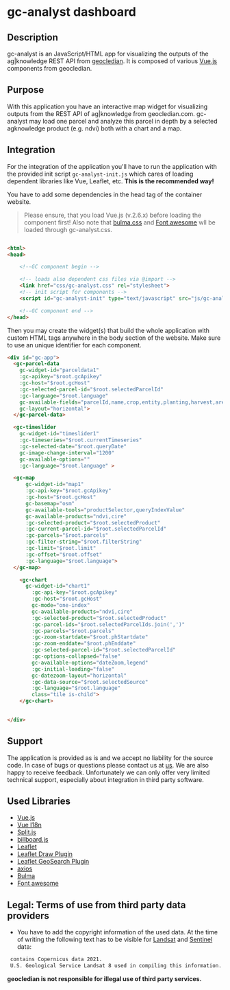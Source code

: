# gc-analyst dashboard
## Description
gc-analyst is an JavaScript/HTML app for visualizing the outputs of the ag|knowledge REST API from [geocledian](https://www.geocledian.com).
It is composed of various [Vue.js](https://www.vuejs.org) components from geocledian.

## Purpose
With this application you have an interactive map widget for visualizing outputs from the REST API of ag|knowledge from geocledian.com. gc-analyst may load one parcel and analyze this parcel in depth by a selected agknowledge product (e.g. ndvi) both with a chart and a map.

## Integration
For the integration of the application you'll have to run the application with the provided init script `gc-analyst-init.js` which cares of loading dependent libraries like Vue, Leaflet, etc. **This is the recommended way!**

You have to add some dependencies in the head tag of the container website.
>Please ensure, that you load Vue.js (v.2.6.x) before loading the component first!
Also note that <a href="www.bulma.org">bulma.css</a> and <a href="www.fontawesome.org">Font awesome</a> wll be loaded through gc-analyst.css.

```html

<html>
<head>

    <!--GC component begin -->

    <!-- loads also dependent css files via @import -->
    <link href="css/gc-analyst.css" rel="stylesheet">
    <!-- init script for components -->
    <script id="gc-analyst-init" type="text/javascript" src="js/gc-analyst-init.js" async></script>

    <!--GC component end -->
</head>
```

Then you may create the widget(s) that build the whole application with custom HTML tags anywhere in the body section of the website. Make sure to use an unique identifier for each component. 

```html
<div id="gc-app">
  <gc-parcel-data 
    gc-widget-id="parceldata1"
    :gc-apikey="$root.gcApikey" 
    :gc-host="$root.gcHost"
    :gc-selected-parcel-id="$root.selectedParcelId"
    :gc-language="$root.language"
    gc-available-fields="parcelId,name,crop,entity,planting,harvest,area,promotion"
    gc-layout="horizontal">
  </gc-parcel-data>  

  <gc-timeslider
    gc-widget-id="timeslider1" 
    :gc-timeseries="$root.currentTimeseries"
    :gc-selected-date="$root.queryDate"
    gc-image-change-interval="1200"
    gc-available-options=""
    :gc-language="$root.language" >

  <gc-map       
      gc-widget-id="map1" 
      :gc-api-key="$root.gcApikey" 
      :gc-host="$root.gcHost"
      gc-basemap="osm"
      gc-available-tools="productSelector,queryIndexValue" 
      gc-available-products="ndvi,cire"
      :gc-selected-product="$root.selectedProduct"
      :gc-current-parcel-id="$root.selectedParcelId"
      :gc-parcels="$root.parcels"
      :gc-filter-string="$root.filterString"
      :gc-limit="$root.limit"
      :gc-offset="$root.offset"
      :gc-language="$root.language">
  </gc-map>

    <gc-chart 
      gc-widget-id="chart1"
        :gc-api-key="$root.gcApikey" 
        :gc-host="$root.gcHost"
        gc-mode="one-index"
        gc-available-products="ndvi,cire"
        :gc-selected-product="$root.selectedProduct"
        :gc-parcel-ids="$root.selectedParcelIds.join(',')"
        :gc-parcels="$root.parcels"
        :gc-zoom-startdate="$root.phStartdate"
        :gc-zoom-enddate="$root.phEnddate"
        :gc-selected-parcel-id="$root.selectedParcelId"
        :gc-options-collapsed="false"
        gc-available-options="dateZoom,legend"
        :gc-initial-loading="false"
        gc-datezoom-layout="horizontal"
        :gc-data-source="$root.selectedSource"
        :gc-language="$root.language"
        class="tile is-child">
    </gc-chart>

  
</div>
```

## Support
The application is provided as is and we accept no liability for the source code. In case of bugs or questions please contact us at [us](mailto:info@geocledian.com). We are also happy to receive feedback. Unfortunately we can only offer very limited technical support, especially about integration in third party software.

## Used Libraries
- [Vue.js](https://www.vuejs.org)
- [Vue I18n](https://kazupon.github.io/vue-i18n/)
- [Split.js](https://split.js.org/)
- [billboard.js](https://naver.github.io/billboard.js/)
- [Leaflet](https://leafletjs.com/)
- [Leaflet Draw Plugin](http://leaflet.github.io/Leaflet.draw/docs/leaflet-draw-latest.html)
- [Leaflet GeoSearch Plugin](https://github.com/smeijer/leaflet-geosearch)
- [axios](https://github.com/axios/axios)
- [Bulma](https://bulma.io/documentation/)
- [Font awesome](https://fontawesome.com/)

## Legal: Terms of use from third party data providers
- You have to add the copyright information of the used data. At the time of writing the following text has to be visible for [Landsat](https://www.usgs.gov/information-policies-and-instructions/crediting-usgs) and [Sentinel](https://scihub.copernicus.eu/twiki/pub/SciHubWebPortal/TermsConditions/TC_Sentinel_Data_31072014.pdf) data:

```html
 contains Copernicus data 2021.
 U.S. Geological Service Landsat 8 used in compiling this information.
```

**geocledian is not responsible for illegal use of third party services.**
